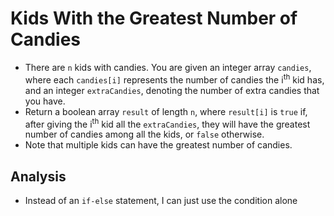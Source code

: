 # Kids With the Greatest Number of Candies
- There are `n` kids with candies. You are given an integer array `candies`, where each `candies[i]` represents the number of candies the i<sup>th</sup> kid has, and an integer `extraCandies`, denoting the number of extra candies that you have.
- Return a boolean array `result` of length `n`, where `result[i]` is `true` if, after giving the i<sup>th</sup> kid all the `extraCandies`, they will have the greatest number of candies among all the kids, or `false` otherwise.
- Note that multiple kids can have the greatest number of candies.

## Analysis
- Instead of an `if-else` statement, I can just use the condition alone
